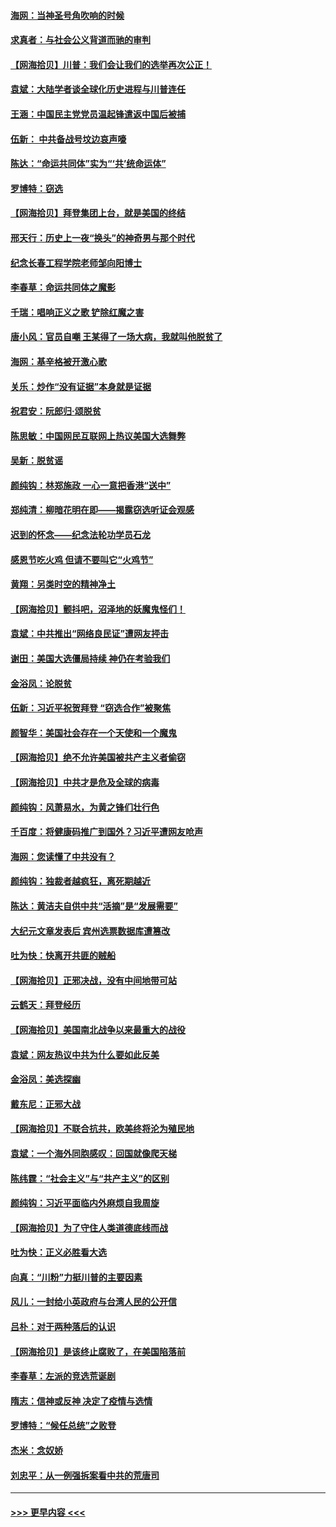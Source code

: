 #### [海网：当神圣号角吹响的时候](../pages/nsc993/n12595891.md?t=12050151) 
#### [求真者：与社会公义背道而驰的审判](../pages/nsc993/n12595868.md?t=12050151) 
#### [【网海拾贝】川普：我们会让我们的选举再次公正！](../pages/nsc993/n12594930.md?t=12050151) 
#### [袁斌：大陆学者谈全球化历史进程与川普连任](../pages/nsc993/n12594690.md?t=12050151) 
#### [王涵：中国民主党党员温起锋遣返中国后被捕](../pages/nsc993/n12594540.md?t=12050151) 
#### [伍新： 中共备战号坟边哀声嚎](../pages/nsc993/n12593086.md?t=12050151) 
#### [陈达：“命运共同体”实为“‘共’统命运体”](../pages/nsc993/n12590865.md?t=12050151) 
#### [罗博特：窃选](../pages/nsc993/n12590619.md?t=12050151) 
#### [【网海拾贝】拜登集团上台，就是美国的终结](../pages/nsc993/n12589725.md?t=12050151) 
#### [邢天行：历史上一夜“换头”的神奇男与那个时代](../pages/nsc993/n12589424.md?t=12050151) 
#### [纪念长春工程学院老师邹向阳博士](../pages/nsc993/n12585390.md?t=12050151) 
#### [李春草：命运共同体之魔影](../pages/nsc993/n12585026.md?t=12050151) 
#### [千瑞：唱响正义之歌 铲除红魔之害](../pages/nsc993/n12585002.md?t=12050151) 
#### [唐小风：官员自嘲 王某得了一场大病，我就叫他脱贫了](../pages/nsc993/n12584981.md?t=12050151) 
#### [海网：基辛格被开激心歌](../pages/nsc993/n12584946.md?t=12050151) 
#### [关乐：炒作“没有证据”本身就是证据](../pages/nsc993/n12583146.md?t=12050151) 
#### [祝君安：阮郎归‧颂脱贫](../pages/nsc993/n12583119.md?t=12050151) 
#### [陈思敏：中国网民互联网上热议美国大选舞弊](../pages/nsc993/n12582845.md?t=12050151) 
#### [吴新：脱贫谣](../pages/nsc993/n12580839.md?t=12050151) 
#### [颜纯钩：林郑施政 一心一意把香港“送中”](../pages/nsc993/n12580805.md?t=12050151) 
#### [郑纯清：柳暗花明在即——揭露窃选听证会观感](../pages/nsc993/n12580795.md?t=12050151) 
#### [迟到的怀念——纪念法轮功学员石龙](../pages/nsc993/n12580245.md?t=12050151) 
#### [感恩节吃火鸡  但请不要叫它“火鸡节”](../pages/nsc993/n12580252.md?t=12050151) 
#### [黄翔：另类时空的精神净土](../pages/nsc993/n12578638.md?t=12050151) 
#### [【网海拾贝】颤抖吧，沼泽地的妖魔鬼怪们！](../pages/nsc993/n12578552.md?t=12050151) 
#### [袁斌：中共推出“网络良民证”遭网友抨击](../pages/nsc993/n12578511.md?t=12050151) 
#### [谢田：美国大选僵局持续 神仍在考验我们](../pages/nsc993/n12577432.md?t=12050151) 
#### [金浴凤：论脱贫](../pages/nsc993/n12576386.md?t=12050151) 
#### [伍新：习近平祝贺拜登 “窃选合作”被聚焦](../pages/nsc993/n12576358.md?t=12050151) 
#### [颜智华：美国社会存在一个天使和一个魔鬼](../pages/nsc993/n12574299.md?t=12050151) 
#### [【网海拾贝】绝不允许美国被共产主义者偷窃](../pages/nsc993/n12573396.md?t=12050151) 
#### [【网海拾贝】中共才是危及全球的病毒](../pages/nsc993/n12571204.md?t=12050151) 
#### [颜纯钩：风萧易水，为黄之锋们壮行色](../pages/nsc993/n12571487.md?t=12050151) 
#### [千百度：将健康码推广到国外？习近平遭网友呛声](../pages/nsc993/n12570808.md?t=12050151) 
#### [海网：您读懂了中共没有？](../pages/nsc993/n12570487.md?t=12050151) 
#### [颜纯钩：独裁者越疯狂，离死期越近](../pages/nsc993/n12569055.md?t=12050151) 
#### [陈达：黄洁夫自供中共“活摘”是“发展需要”](../pages/nsc993/n12568541.md?t=12050151) 
#### [大纪元文章发表后 宾州选票数据库遭篡改](../pages/nsc993/n12568105.md?t=12050151) 
#### [吐为快：快离开共匪的贼船](../pages/nsc993/n12568462.md?t=12050151) 
#### [【网海拾贝】正邪决战，没有中间地带可站](../pages/nsc993/n12568439.md?t=12050151) 
#### [云鹤天：拜登经历](../pages/nsc993/n12567294.md?t=12050151) 
#### [【网海拾贝】美国南北战争以来最重大的战役](../pages/nsc993/n12567247.md?t=12050151) 
#### [袁斌：网友热议中共为什么要如此反美](../pages/nsc993/n12567162.md?t=12050151) 
#### [金浴凤：美选探幽](../pages/nsc993/n12567147.md?t=12050151) 
#### [戴东尼：正邪大战](../pages/nsc993/n12567033.md?t=12050151) 
#### [【网海拾贝】不联合抗共，欧美终将沦为殖民地](../pages/nsc993/n12565068.md?t=12050151) 
#### [袁斌：一个海外同胞感叹：回国就像爬天梯](../pages/nsc993/n12564986.md?t=12050151) 
#### [陈纬霆：“社会主义”与“共产主义”的区别](../pages/nsc993/n12562417.md?t=12050151) 
#### [颜纯钩：习近平面临内外麻烦自我周旋](../pages/nsc993/n12563356.md?t=12050151) 
#### [【网海拾贝】为了守住人类道德底线而战](../pages/nsc993/n12562542.md?t=12050151) 
#### [吐为快：正义必胜看大选](../pages/nsc993/n12561967.md?t=12050151) 
#### [向真：“川粉”力挺川普的主要因素](../pages/nsc993/n12560774.md?t=12050151) 
#### [风儿：一封给小英政府与台湾人民的公开信](../pages/nsc993/n12560581.md?t=12050151) 
#### [吕朴：对于两种落后的认识](../pages/nsc993/n12560492.md?t=12050151) 
#### [【网海拾贝】是该终止腐败了，在美国陷落前](../pages/nsc993/n12559936.md?t=12050151) 
#### [李春草：左派的竞选荒诞剧](../pages/nsc993/n12558380.md?t=12050151) 
#### [隋志：信神或反神 决定了疫情与选情](../pages/nsc993/n12558255.md?t=12050151) 
#### [罗博特：“候任总统”之败登](../pages/nsc993/n12558189.md?t=12050151) 
#### [杰米：念奴娇](../pages/nsc993/n12558174.md?t=12050151) 
#### [刘忠平：从一例强拆案看中共的荒唐司](../pages/nsc993/n12558036.md?t=12050151) 

----
#### [ >>> 更早内容 <<< ](../indexes/nsc993-earlier.md)
